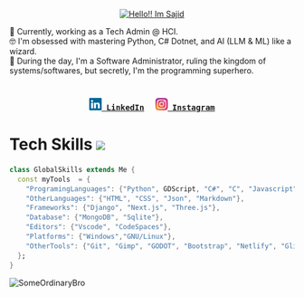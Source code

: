 <p align="center">
  <a href="#">
    <img src="https://readme-typing-svg.demolab.com?font=Honk&size=50&duration=8000&pause=1000&random=false&width=435&lines=Hey+there%2C+I'm+Sajid" alt="Hello!! Im Sajid">
  </a>
</p>

🚀 Currently, working as a Tech Admin @ HCI.<br>
🤓 I'm obsessed with mastering Python, C# Dotnet, and AI (LLM & ML) like a wizard.<br>
💼 During the day, I'm a Software Administrator, ruling the kingdom of systems/softwares, but secretly, I'm the programming superhero.<br>
<br>
<h3 align="center">
  <code><a href="https://www.linkedin.com/in/sajidsabreen" title="LinkedIn Profile"><img width="22" src="images/linkedin (1).svg"> LinkedIn</a></code>&nbsp;&nbsp;&nbsp;&nbsp;
  <code><a href="https://www.instagram.com/saajixd" title="Instagram Profile"><img width="22" src="images/instagram.svg"> Instagram</a></code>
</h3>

# Tech Skills <img src="https://raw.githubusercontent.com/innng/innng/master/assets/kyubey.gif" height="40" />

```dart
class GlobalSkills extends Me {
  const myTools  = {
    "ProgramingLanguages": {"Python", GDScript, "C#", "C", "Javascript", "SQL", "C++"},
    "OtherLanguages": {"HTML", "CSS", "Json", "Markdown"},
    "Frameworks": {"Django", "Next.js", "Three.js"},
    "Database": {"MongoDB", "Sqlite"},
    "Editors": {"Vscode", "CodeSpaces"},
    "Platforms": {"Windows","GNU/Linux"},
    "OtherTools": {"Git", "Gimp", "GODOT", "Bootstrap", "Netlify", "Glitch"}
  };
}
```

![SomeOrdinaryBro](https://github-readme-stats.vercel.app/api/top-langs/?username=SomeOrdinaryBro&theme=radical&hide_border=true&include_all_commits=true&count_private=true&layout=compact) 
